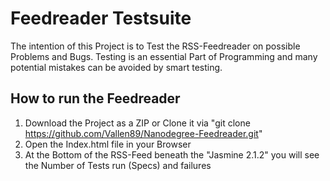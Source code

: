 # Feedreader Testsuite

The intention of this Project is to Test the RSS-Feedreader on possible Problems and Bugs.
Testing is an essential Part of Programming and many potential mistakes can be avoided by smart testing.

## How to run the Feedreader

1. Download the Project as a ZIP or Clone it via "git clone https://github.com/Vallen89/Nanodegree-Feedreader.git"
2. Open the Index.html file in your Browser
3. At the Bottom of the RSS-Feed beneath the "Jasmine 2.1.2" you will see the Number of Tests run (Specs) and failures
